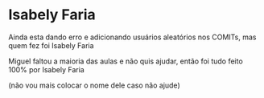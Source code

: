 # Isabely Faria
<p>Ainda esta dando erro e adicionando usuários aleatórios nos COMITs, mas quem fez foi Isabely Faria</p>
<p>Miguel faltou a maioria das aulas e não quis ajudar, então foi tudo feito 100% por Isabely Faria</p>
<p>(não vou mais colocar o nome dele caso não ajude)</p>